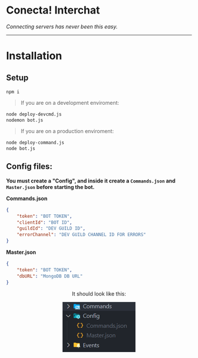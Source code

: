 # Conecta! Interchat
*Connecting servers has never been this easy.*

<hr />

# Installation

## Setup
```
npm i
```
> If you are on a development enviroment:
```
node deploy-devcmd.js
nodemon bot.js
```
> If you are on a production enviroment:
```
node deploy-command.js
node bot.js
```

## Config files:
**You must create a "Config", and inside it create a `Commands.json` and `Master.json` before starting the bot.**

**Commands.json**
```json
{
	"token": "BOT TOKEN",
	"clientId": "BOT ID",
	"guildId": "DEV GUILD ID",
	"errorChannel": "DEV GUILD CHANNEL ID FOR ERRORS"
}
```

**Master.json**
```json
{
    "token": "BOT TOKEN",
    "dbURL": "MongoDB DB URL"
}
```
<p align="center">It should look like this: </p>

<p align="center">
  <img src="Images/folders.png" alt="Image of the folder and file structure">
</p>
